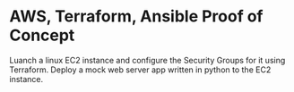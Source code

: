 # AWS, Terraform, Ansible Proof of Concept

Luanch a linux EC2 instance and configure the Security Groups for it using Terraform.
Deploy a mock web server app written in python to the EC2 instance.
